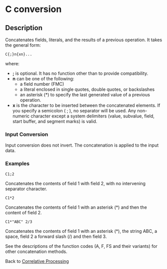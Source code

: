 # C conversion

<PageHeader />

## Description

Concatenates fields, literals, and the results of a previous operation. It takes the general form:

```
C{;}n{xn}...
```

where:

- **;** is optional. It has no function other than to provide compatibility.
- **n** can be one of the following:
  - a field number (FMC)
  - a literal enclosed in single quotes, double quotes, or backslashes
  - an asterisk (\*) to specify the last generated value of a previous operation.
- **x** is the character to be inserted between the concatenated elements. If you specify a semicolon ( ; ), no separator will be used. Any non-numeric character except a system delimiters (value, subvalue, field, start buffer, and segment marks) is valid.

### Input Conversion

Input conversion does not invert. The concatenation is applied to the input data.

### Examples

```
C1;2
```

Concatenates the contents of field 1 with field 2, with no intervening separator character.

```
C1*2
```

Concatenates the contents of field 1 with an asterisk (\*) and then the content of field 2.

```
C1*"ABC" 2/3
```

Concatenates the contents of field 1 with an asterisk (\*), the string ABC, a space, field 2 a forward slash (/) and then field 3.

See the descriptions of the function codes (A, F, FS and their variants) for other concatenation methods.

Back to [Correlative Processing](./../conversion-processing)
